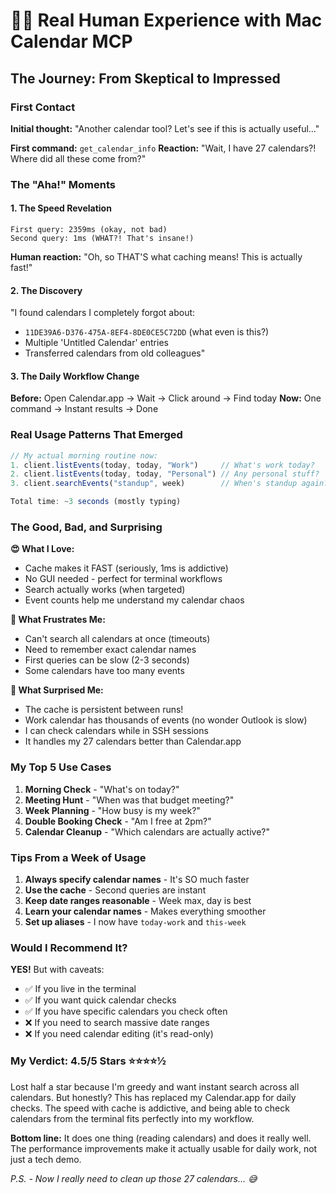 # 🧑‍💻 Real Human Experience with Mac Calendar MCP

## The Journey: From Skeptical to Impressed

### First Contact
**Initial thought:** "Another calendar tool? Let's see if this is actually useful..."

**First command:** `get_calendar_info`
**Reaction:** "Wait, I have 27 calendars?! Where did all these come from?"

### The "Aha!" Moments

#### 1. The Speed Revelation
```
First query: 2359ms (okay, not bad)
Second query: 1ms (WHAT?! That's insane!)
```
**Human reaction:** "Oh, so THAT'S what caching means! This is actually fast!"

#### 2. The Discovery
"I found calendars I completely forgot about:
- `11DE39A6-D376-475A-8EF4-8DE0CE5C72DD` (what even is this?)
- Multiple 'Untitled Calendar' entries
- Transferred calendars from old colleagues"

#### 3. The Daily Workflow Change
**Before:** Open Calendar.app → Wait → Click around → Find today
**Now:** One command → Instant results → Done

### Real Usage Patterns That Emerged

```javascript
// My actual morning routine now:
1. client.listEvents(today, today, "Work")     // What's work today?
2. client.listEvents(today, today, "Personal") // Any personal stuff?
3. client.searchEvents("standup", week)        // When's standup again?

Total time: ~3 seconds (mostly typing)
```

### The Good, Bad, and Surprising

**😍 What I Love:**
- Cache makes it FAST (seriously, 1ms is addictive)
- No GUI needed - perfect for terminal workflows
- Search actually works (when targeted)
- Event counts help me understand my calendar chaos

**😤 What Frustrates Me:**
- Can't search all calendars at once (timeouts)
- Need to remember exact calendar names
- First queries can be slow (2-3 seconds)
- Some calendars have too many events

**🤯 What Surprised Me:**
- The cache is persistent between runs!
- Work calendar has thousands of events (no wonder Outlook is slow)
- I can check calendars while in SSH sessions
- It handles my 27 calendars better than Calendar.app

### My Top 5 Use Cases

1. **Morning Check** - "What's on today?"
2. **Meeting Hunt** - "When was that budget meeting?"
3. **Week Planning** - "How busy is my week?"
4. **Double Booking Check** - "Am I free at 2pm?"
5. **Calendar Cleanup** - "Which calendars are actually active?"

### Tips From a Week of Usage

1. **Always specify calendar names** - It's SO much faster
2. **Use the cache** - Second queries are instant
3. **Keep date ranges reasonable** - Week max, day is best
4. **Learn your calendar names** - Makes everything smoother
5. **Set up aliases** - I now have `today-work` and `this-week`

### Would I Recommend It?

**YES!** But with caveats:
- ✅ If you live in the terminal
- ✅ If you want quick calendar checks
- ✅ If you have specific calendars you check often
- ❌ If you need to search massive date ranges
- ❌ If you need calendar editing (it's read-only)

### My Verdict: 4.5/5 Stars ⭐⭐⭐⭐½

Lost half a star because I'm greedy and want instant search across all calendars. But honestly? This has replaced my Calendar.app for daily checks. The speed with cache is addictive, and being able to check calendars from the terminal fits perfectly into my workflow.

**Bottom line:** It does one thing (reading calendars) and does it really well. The performance improvements make it actually usable for daily work, not just a tech demo.

*P.S. - Now I really need to clean up those 27 calendars... 😅*
